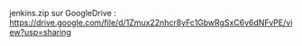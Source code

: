 jenkins.zip sur GoogleDrive : https://drive.google.com/file/d/1Zmux22nhcr8yFc1GbwRgSxC6v6dNFvPE/view?usp=sharing
